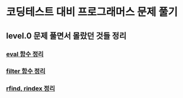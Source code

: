 # 코딩테스트 대비 프로그래머스 문제 풀기

## level.0 문제 풀면서 몰랐던 것들 정리

### [eval 함수 정리](https://www.notion.so/eval-5eefcfd496c4431aadf850761851aad5?pvs=4)

### [filter 함수 정리](https://www.notion.so/filter-bf05b4c1f1b74e4a8f9e1ce4de607a2d?pvs=4)

### [rfind, rindex 정리](https://www.notion.so/rfind-rindex-f5d3599eb5a74ae79aa60644ea746fbb?pvs=4)
